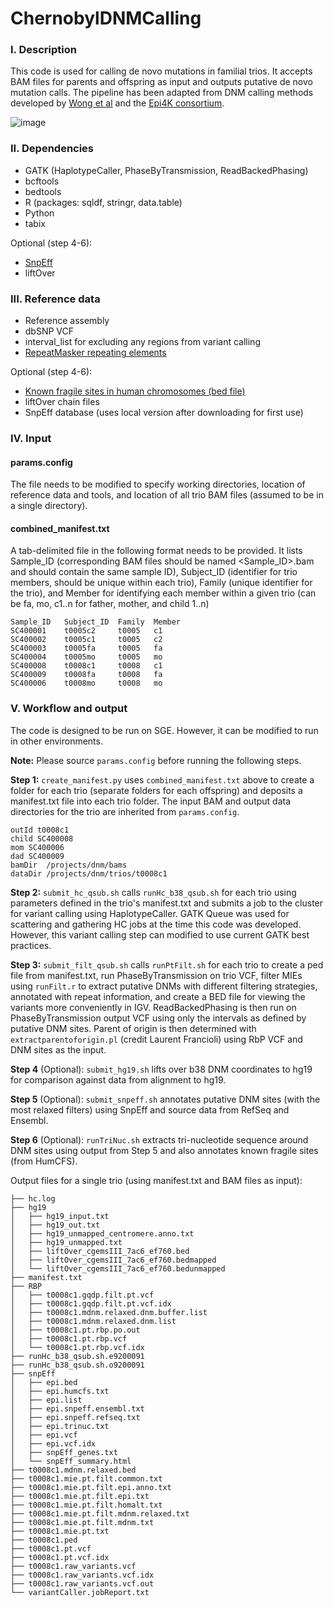 # ChernobylDNMCalling

### I. Description
This code is used for calling de novo mutations in familial trios. It accepts BAM files for parents and offspring as input and outputs putative de novo mutation calls. The pipeline has been adapted from DNM calling methods developed by [Wong et al](https://www.nature.com/articles/ncomms10486) and the [Epi4K consortium](https://www.nature.com/articles/nature12439).

![image](https://user-images.githubusercontent.com/2903359/110140571-39a1a180-7da2-11eb-9afe-de1d97099f01.png)

### II. Dependencies
* GATK (HaplotypeCaller, PhaseByTransmission, ReadBackedPhasing)
* bcftools
* bedtools
* R (packages: sqldf, stringr, data.table)
* Python
* tabix

Optional (step 4-6):
* [SnpEff](https://pcingola.github.io/SnpEff/)
* liftOver

### III. Reference data
* Reference assembly
* dbSNP VCF
* interval_list for excluding any regions from variant calling
* [RepeatMasker repeating elements](http://genome.ucsc.edu/cgi-bin/hgTrackUi?g=rmsk)

Optional (step 4-6):
* [Known fragile sites in human chromosomes (bed file)](https://webs.iiitd.edu.in/raghava/humcfs/download.html)
* liftOver chain files
* SnpEff database (uses local version after downloading for first use)

### IV. Input
#### params.config
The file needs to be modified to specify working directories, location of reference data and tools, and location of all trio BAM files (assumed to be in a single directory).

#### combined_manifest.txt
A tab-delimited file in the following format needs to be provided. It lists Sample_ID (corresponding BAM files should be named <Sample_ID>.bam and should contain the same sample ID), Subject_ID (identifier for trio members, should be unique within each trio), Family (unique identifier for the trio), and Member for identifying each member within a given trio (can be fa, mo, c1..n for father, mother, and child 1..n)

```
Sample_ID	Subject_ID  Family	Member
SC400001	t0005c2	    t0005	c1
SC400002	t0005c1	    t0005	c2
SC400003	t0005fa	    t0005	fa
SC400004	t0005mo	    t0005	mo
SC400008	t0008c1	    t0008	c1
SC400009	t0008fa	    t0008	fa
SC400006	t0008mo	    t0008	mo
```

### V. Workflow and output
The code is designed to be run on SGE. However, it can be modified to run in other environments.

**Note:** Please source `params.config` before running the following steps.

**Step 1:** `create_manifest.py` uses `combined_manifest.txt` above to create a folder for each trio (separate folders for each offspring) and deposits a manifest.txt file into each trio folder. The input BAM and output data directories for the trio are inherited from `params.config`.

```
outId t0008c1
child SC400008
mom SC400006
dad SC400009
bamDir  /projects/dnm/bams
dataDir /projects/dnm/trios/t0008c1
```

**Step 2:** `submit_hc_qsub.sh` calls `runHc_b38_qsub.sh` for each trio using parameters defined in the trio's manifest.txt and submits a job to the cluster for variant calling using HaplotypeCaller. GATK Queue was used for scattering and gathering HC jobs at the time this code was developed. However, this variant calling step can modified to use current GATK best practices.

**Step 3:**  `submit_filt_qsub.sh` calls `runPtFilt.sh` for each trio to create a ped file from manifest.txt, run PhaseByTransmission on trio VCF, filter MIEs using `runFilt.r` to extract putative DNMs with different filtering strategies, annotated with repeat information, and create a BED file for viewing the variants more conveniently in IGV. ReadBackedPhasing is then run on PhaseByTransmission output VCF using only the intervals as defined by putative DNM sites. Parent of origin is then determined with `extractparentoforigin.pl` (credit Laurent Francioli) using RbP VCF and DNM sites as the input.

**Step 4** (Optional): `submit_hg19.sh` lifts over b38 DNM coordinates to hg19 for comparison against data from alignment to hg19.

**Step 5** (Optional): `submit_snpeff.sh` annotates putative DNM sites (with the most relaxed filters) using SnpEff and source data from RefSeq and Ensembl.

**Step 6** (Optional): `runTriNuc.sh` extracts tri-nucleotide sequence around DNM sites using output from Step 5 and also annotates known fragile sites (from HumCFS). 

Output files for a single trio (using manifest.txt and BAM files as input):
```
├── hc.log
├── hg19
│   ├── hg19_input.txt
│   ├── hg19_out.txt
│   ├── hg19_unmapped_centromere.anno.txt
│   ├── hg19_unmapped.txt
│   ├── liftOver_cgemsIII_7ac6_ef760.bed
│   ├── liftOver_cgemsIII_7ac6_ef760.bedmapped
│   └── liftOver_cgemsIII_7ac6_ef760.bedunmapped
├── manifest.txt
├── RBP
│   ├── t0008c1.gqdp.filt.pt.vcf
│   ├── t0008c1.gqdp.filt.pt.vcf.idx
│   ├── t0008c1.mdnm.relaxed.dnm.buffer.list
│   ├── t0008c1.mdnm.relaxed.dnm.list
│   ├── t0008c1.pt.rbp.po.out
│   ├── t0008c1.pt.rbp.vcf
│   └── t0008c1.pt.rbp.vcf.idx
├── runHc_b38_qsub.sh.e9200091
├── runHc_b38_qsub.sh.o9200091
├── snpEff
│   ├── epi.bed
│   ├── epi.humcfs.txt
│   ├── epi.list
│   ├── epi.snpeff.ensembl.txt
│   ├── epi.snpeff.refseq.txt
│   ├── epi.trinuc.txt
│   ├── epi.vcf
│   ├── epi.vcf.idx
│   ├── snpEff_genes.txt
│   └── snpEff_summary.html
├── t0008c1.mdnm.relaxed.bed
├── t0008c1.mie.pt.filt.common.txt
├── t0008c1.mie.pt.filt.epi.anno.txt
├── t0008c1.mie.pt.filt.epi.txt
├── t0008c1.mie.pt.filt.homalt.txt
├── t0008c1.mie.pt.filt.mdnm.relaxed.txt
├── t0008c1.mie.pt.filt.mdnm.txt
├── t0008c1.mie.pt.txt
├── t0008c1.ped
├── t0008c1.pt.vcf
├── t0008c1.pt.vcf.idx
├── t0008c1.raw_variants.vcf
├── t0008c1.raw_variants.vcf.idx
├── t0008c1.raw_variants.vcf.out
└── variantCaller.jobReport.txt
```
